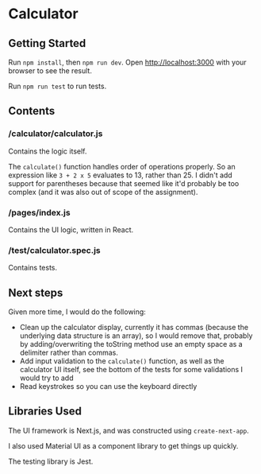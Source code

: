 # Calculator

## Getting Started

Run `npm install`, then `npm run dev`. Open [http://localhost:3000](http://localhost:3000) with your browser to see the result.

Run `npm run test` to run tests.

## Contents

### /calculator/calculator.js

Contains the logic itself.

The `calculate()` function handles order of operations properly. So an expression like
`3 + 2 x 5` evaluates to 13, rather than 25. I didn't add support for parentheses because that seemed like it'd probably be too complex (and it was also out of scope of the assignment).

### /pages/index.js

Contains the UI logic, written in React.

### /test/calculator.spec.js

Contains tests.

## Next steps

Given more time, I would do the following:

- Clean up the calculator display, currently it has commas (because the underlying data structure is an array), so I would remove that, probably by adding/overwriting the toString method use an empty space as a delimiter rather than commas.
- Add input validation to the `calculate()` function, as well as the calculator UI itself, see the bottom of the tests for some validations I would try to add
- Read keystrokes so you can use the keyboard directly

## Libraries Used

The UI framework is Next.js, and was constructed using `create-next-app`.

I also used Material UI as a component library to get things up quickly.

The testing library is Jest.

